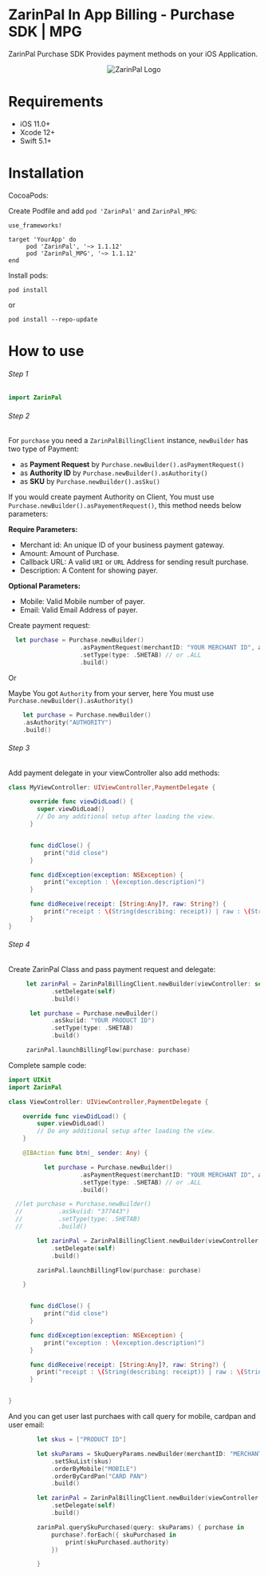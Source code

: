 # ZarinPal In App Billing - Purchase SDK | MPG

ZarinPal Purchase SDK Provides payment methods on your iOS Application.



<p align="center" width="100%">
<img src="https://avatars.githubusercontent.com/u/13906725?s=200&v=4" alt="ZarinPal Logo"/>
</p>


# Requirements

- iOS 11.0+
- Xcode 12+
- Swift 5.1+

# Installation

CocoaPods:

Create Podfile and add ```pod 'ZarinPal'``` and ```ZarinPal_MPG```:

```
use_frameworks!

target 'YourApp' do
     pod 'ZarinPal', '~> 1.1.12'
     pod 'ZarinPal_MPG', '~> 1.1.12'
end
```

Install pods:

```
pod install
```
or
```
pod install --repo-update
```

# How to use
###### Step 1

```Swift
import ZarinPal

```

###### Step 2

For `purchase` you need a `ZarinPalBillingClient` instance, `newBuilder` has two type of Payment:

*   as **Payment Request** by `Purchase.newBuilder().asPaymentRequest()`
*   as **Authority ID** by `Purchase.newBuilder().asAuthority()`
*   as **SKU** by `Purchase.newBuilder().asSku()`

If you would create payment Authority on Client, You must use `Purchase.newBuilder().asPayementRequest()`, this method needs below parameters:

**Require Parameters:**

*   Merchant id: An unique ID of your business payment gateway.
*   Amount: Amount of Purchase.
*   Callback URL: A valid `URI` or `URL` Address for sending result purchase.
*   Description: A Content for showing payer.

**Optional Parameters:**

*   Mobile: Valid Mobile number of payer.
*   Email: Valid Email Address of payer.


Create payment request:
```Swift
  let purchase = Purchase.newBuilder()
                    .asPaymentRequest(merchantID: "YOUR MERCHANT ID", amount: 10000, callbackURL: "https://www.google.com", description: "Test Description for this payment")
                    .setType(type: .SHETAB) // or .ALL
                    .build()
```
Or

Maybe You got `Authority` from your server, here You must use `Purchase.newBuilder().asAuthority()`
```Swift
    let purchase = Purchase.newBuilder()
    .asAuthority("AUTHORITY")
    .build()
```   

###### Step 3

Add payment delegate in your viewController also add methods:

```Swift
class MyViewController: UIViewController,PaymentDelegate {

      override func viewDidLoad() {
        super.viewDidLoad()
        // Do any additional setup after loading the view.
      }


      func didClose() {
          print("did close")
      }

      func didException(exception: NSException) {
          print("exception : \(exception.description)")
      }

      func didReceive(receipt: [String:Any]?, raw: String?) {
          print("receipt : \(String(describing: receipt)) | raw : \(String(describing: raw)) ")
      }
}
```

###### Step 4

Create ZarinPal Class and pass payment request and delegate:

```Swift
     let zarinPal = ZarinPalBillingClient.newBuilder(viewController: self)
            .setDelegate(self)
            .build()

      let purchase = Purchase.newBuilder()
            .asSku(id: "YOUR PRODUCT ID")
            .setType(type: .SHETAB)
            .build()

     zarinPal.launchBillingFlow(purchase: purchase)
```

Complete sample code:

```Swift
import UIKit
import ZarinPal

class ViewController: UIViewController,PaymentDelegate {

    override func viewDidLoad() {
        super.viewDidLoad()
        // Do any additional setup after loading the view.
    }

    @IBAction func btn(_ sender: Any) {

          let purchase = Purchase.newBuilder()
                    .asPaymentRequest(merchantID: "YOUR MERCHANT ID", amount: 10000, callbackURL: "https://www.google.com", description: "Test Description for this payment")
                    .setType(type: .SHETAB) // or .ALL
                    .build()

  //let purchase = Purchase.newBuilder()
  //          .asSku(id: "377443")
  //          .setType(type: .SHETAB)
  //          .build()

        let zarinPal = ZarinPalBillingClient.newBuilder(viewController: self)
            .setDelegate(self)
            .build()

        zarinPal.launchBillingFlow(purchase: purchase)

    }


      func didClose() {
          print("did close")
      }

      func didException(exception: NSException) {
          print("exception : \(exception.description)")
      }

      func didReceive(receipt: [String:Any]?, raw: String?) {
        print("receipt : \(String(describing: receipt)) | raw : \(String(describing: raw)) ")
      }


}


```


And you can get user last purchaes with call query for mobile, cardpan and user email:

```Swift
        let skus = ["PRODUCT ID"]

        let skuParams = SkuQueryParams.newBuilder(merchantID: "MERCHANT CODE")
            .setSkuList(skus)
            .orderByMobile("MOBILE")
            .orderByCardPan("CARD PAN")
            .build()

        let zarinPal = ZarinPalBillingClient.newBuilder(viewController: self)
            .setDelegate(self)
            .build()

        zarinPal.querySkuPurchased(query: skuParams) { purchase in
            purchase?.forEach({ skuPurchased in
                print(skuPurchased.authority)
            })

        }

```
